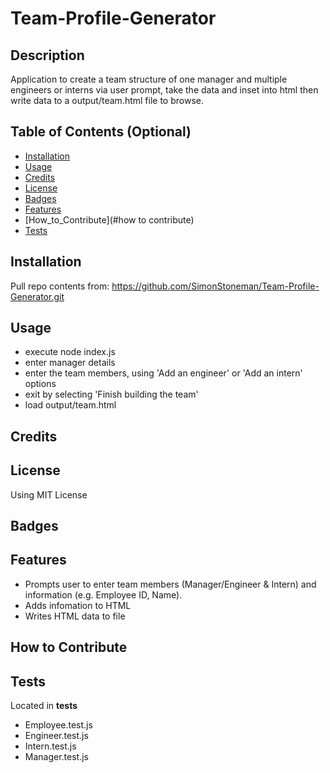 # Team-Profile-Generator

## Description

Application to create a team structure of one manager and multiple engineers or interns via user prompt, take the data and inset into html then write data to a output/team.html file to browse.

## Table of Contents (Optional)

- [Installation](#installation)
- [Usage](#usage)
- [Credits](#credits)
- [License](#license)
- [Badges](#badges)
- [Features](#features)
- [How_to_Contribute](#how to contribute)
- [Tests](#tests)

## Installation

Pull repo contents from: https://github.com/SimonStoneman/Team-Profile-Generator.git

## Usage

* execute node index.js
* enter manager details
* enter the team members, using 'Add an engineer' or 'Add an intern' options
* exit by selecting 'Finish building the team'
* load output/team.html

## Credits

## License

Using MIT License

## Badges

## Features

* Prompts user to enter team members (Manager/Engineer & Intern) and information (e.g. Employee ID, Name).
* Adds infomation to HTML 
* Writes HTML data to file 

## How to Contribute

## Tests

Located in __tests__

- Employee.test.js
- Engineer.test.js
- Intern.test.js
- Manager.test.js
